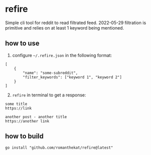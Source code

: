 # refire
Simple cli tool for reddit to read filtrated feed.
2022-05-29 filtration is primitive and relies on at least 1 keyword being mentioned.

## how to use
1. configure `~/.refire.json` in the following format:
```
[
    {
        "name": "some-subreddit",
        "filter_keywords": ["keyword 1", "keyword 2"]
    }
]
```

2. `refire` in terminal to get a response:
```
some title
https://link

another post - another title
https://another link
```

## how to build
`go install "github.com/romanthekat/refire@latest"` 